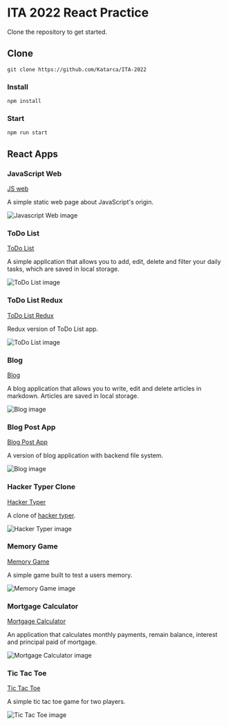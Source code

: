 # ITA 2022 React Practice

Clone the repository to get started.

## [](#clone-repository)Clone

```
git clone https://github.com/Katarca/ITA-2022
```

### [](#install)Install

```
npm install
```

### [](#start)Start

```
npm run start
```

## [](#react-apps)React Apps

### [](#javascript-web)JavaScript Web

[JS web](https://github.com/Katarca/ITA-2022/tree/main/src/javascript-web)

A simple static web page about JavaScript's origin.

![Javascript Web image](./src/images/jsweb.png)

### [](#todo-list)ToDo List

[ToDo List](https://github.com/Katarca/ITA-2022/tree/main/src/todo-list)

A simple application that allows you to add, edit, delete and filter your daily tasks, which are saved in local storage.

![ToDo List image](./src/images/todolist.png)

### [](#todo-list-redux)ToDo List Redux

[ToDo List Redux](https://github.com/Katarca/ITA-2022/tree/main/src/todo-list-redux)

Redux version of ToDo List app.

![ToDo List image](./src/images/todolist.png)

### [](#blog)Blog

[Blog](https://github.com/Katarca/ITA-2022/tree/main/src/blog)

A blog application that allows you to write, edit and delete articles in markdown. Articles are saved in local storage.

![Blog image](./src/images/blog.png)

### [](#blog-post-app)Blog Post App

[Blog Post App](https://github.com/Katarca/ITA-2022/tree/main/src/blog-post-app)

A version of blog application with backend file system.

![Blog image](./src/images/blogpostapp.png)

### [](#hacker-typer)Hacker Typer Clone

[Hacker Typer](https://github.com/Katarca/ITA-2022/tree/main/src/hacker-typer)

A clone of [hacker typer](https://hackertyper.com/).

![Hacker Typer image](./src/images/hackertyper.png)

### [](#memory-game)Memory Game

[Memory Game](https://github.com/Katarca/ITA-2022/tree/main/src/memory-game)

A simple game built to test a users memory.

![Memory Game image](./src/images/memorygame.png)

### [](#mortgage-calculator)Mortgage Calculator

[Mortgage Calculator](https://github.com/Katarca/ITA-2022/tree/main/src/mortgage-calculator)

An application that calculates monthly payments, remain balance, interest and principal paid of mortgage.

![Mortgage Calculator image](./src/images/mortgagecalculator.png)

### [](#tic-tac-toe)Tic Tac Toe

[Tic Tac Toe](https://github.com/Katarca/ITA-2022/tree/main/src/tic-tac-toe)

A simple tic tac toe game for two players.

![Tic Tac Toe image](./src/images/tictactoe.png)
